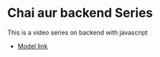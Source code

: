 # Chai aur backend Series

This is a video series on backend with javascript 

- [Model link](https://app.eraser.io/workspace/YtPqZ1VogxGy1jzIDkzj)